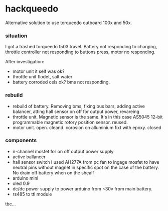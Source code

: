 # hackqueedo
Alternative solution to use torqueedo outboard 100x and 50x.

### situation
I got a trashed torqueedo t503 travel. Battery not responding to charging, throttle controller not responding to buttons press, motor no responding. 

After investigation:
- motor unit it self was ok?
- throttle unit flodet, salt water
- battery corroded cels ok? bms not responding.

### rebuild
- rebuild of battery. Removing bms, fixing bus bars, adding active balancer, atting hall sensor on off for output power, revareing
- throttle unit. Magnetic sensor is the same. It's in this case AS5045 12-bit programmable magnetic rotory position sensor. reused.
- motor unit. open. cleand. corosion on alluminium fixt with epoxy. closed

### components
- n-channel mosfet for on off output power supply
- active ballancer
- hall sensor switch I used AH277A from pc fan to ingage mosfet to have neutral pins without magnet in specific spot on the case of the battery. No drain off battery when on the shealf
- arduino mini
- oled 0.9
- dc/dc power supply to power arduino from ~30v from main battery.
- rs485 to ttl module

tbc...
